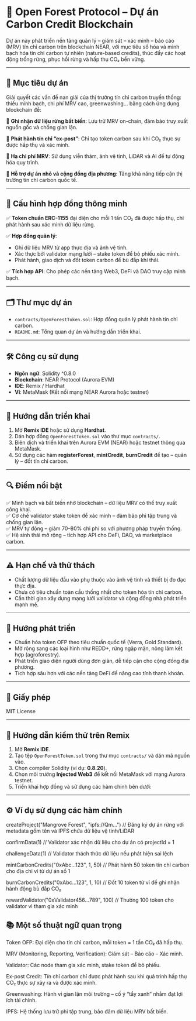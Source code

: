 # 🌳 Open Forest Protocol – Dự án Carbon Credit Blockchain

Dự án này phát triển nền tảng quản lý – giám sát – xác minh – báo cáo (MRV) tín chỉ carbon trên blockchain NEAR, với mục tiêu số hóa và minh bạch hóa tín chỉ carbon tự nhiên (nature-based credits), thúc đẩy các hoạt động trồng rừng, phục hồi rừng và hấp thụ CO₂ bền vững.

---

## 🎯 Mục tiêu dự án

Giải quyết các vấn đề nan giải của thị trường tín chỉ carbon truyền thống: thiếu minh bạch, chi phí MRV cao, greenwashing… bằng cách ứng dụng blockchain để:

📌 **Ghi nhận dữ liệu rừng bất biến**: Lưu trữ MRV on-chain, đảm bảo truy xuất nguồn gốc và chống gian lận.

📌 **Phát hành tín chỉ “ex-post”**: Chỉ tạo token carbon sau khi CO₂ thực sự được hấp thụ và xác minh.

📌 **Hạ chi phí MRV**: Sử dụng viễn thám, ảnh vệ tinh, LiDAR và AI để tự động hóa quy trình.

📌 **Hỗ trợ dự án nhỏ và cộng đồng địa phương**: Tăng khả năng tiếp cận thị trường tín chỉ carbon quốc tế.

---

## 🔗 Cấu hình hợp đồng thông minh

✅ **Token chuẩn ERC-1155** đại diện cho mỗi 1 tấn CO₂ đã được hấp thụ, chỉ phát hành sau xác minh dữ liệu rừng.

✅ **Hợp đồng quản lý**:
- Ghi dữ liệu MRV từ app thực địa và ảnh vệ tinh.
- Xác thực bởi validator mạng lưới – stake token để bỏ phiếu xác minh.
- Phát hành, giao dịch và đốt token carbon để bù đắp khí thải.

✅ **Tích hợp API**: Cho phép các nền tảng Web3, DeFi và DAO truy cập minh bạch.

---

## 🗂 Thư mục dự án

- `contracts/OpenForestToken.sol`: Hợp đồng quản lý phát hành tín chỉ carbon.
- `README.md`: Tổng quan dự án và hướng dẫn triển khai.

---

## 🛠 Công cụ sử dụng

- **Ngôn ngữ**: Solidity ^0.8.0
- **Blockchain**: NEAR Protocol (Aurora EVM)
- **IDE**: Remix / Hardhat
- **Ví**: MetaMask (Kết nối mạng NEAR Aurora hoặc testnet)

---

## 🔎 Hướng dẫn triển khai

1. Mở **Remix IDE** hoặc sử dụng **Hardhat**.  
2. Dán hợp đồng `OpenForestToken.sol` vào thư mục `contracts/`.  
3. Biên dịch và triển khai trên Aurora EVM (NEAR) hoặc testnet thông qua MetaMask.  
4. Sử dụng các hàm **registerForest**, **mintCredit**, **burnCredit** để tạo – quản lý – đốt tín chỉ carbon.  

---

## 🔍 Điểm nổi bật

✅ Minh bạch và bất biến nhờ blockchain – dữ liệu MRV có thể truy xuất công khai.  
✅ Cơ chế validator stake token để xác minh – đảm bảo phi tập trung và chống gian lận.  
✅ MRV tự động – giảm 70–80% chi phí so với phương pháp truyền thống.  
✅ Hệ sinh thái mở rộng – tích hợp API cho DeFi, DAO, và marketplace carbon.  

---

## ⚠️ Hạn chế và thử thách

- Chất lượng dữ liệu đầu vào phụ thuộc vào ảnh vệ tinh và thiết bị đo đạc thực địa.
- Chưa có tiêu chuẩn toàn cầu thống nhất cho token hóa tín chỉ carbon.
- Cần thời gian xây dựng mạng lưới validator và cộng đồng nhà phát triển mạnh mẽ.

---

## 🚀 Hướng phát triển

- Chuẩn hóa token OFP theo tiêu chuẩn quốc tế (Verra, Gold Standard).
- Mở rộng sang các loại hình như REDD+, rừng ngập mặn, nông lâm kết hợp (agroforestry).
- Phát triển giao diện người dùng đơn giản, dễ tiếp cận cho cộng đồng địa phương.
- Tích hợp sâu hơn với các nền tảng DeFi để nâng cao tính thanh khoản.

---

## 📄 Giấy phép

MIT License

---

## 🧪 Hướng dẫn kiểm thử trên Remix

1. Mở **Remix IDE**.  
2. Tạo tệp `OpenForestToken.sol` trong thư mục `contracts/` và dán mã nguồn vào.  
3. Chọn compiler Solidity (ví dụ: **0.8.20**).  
4. Chọn môi trường **Injected Web3** để kết nối MetaMask với mạng Aurora testnet.  
5. Triển khai hợp đồng và sử dụng các hàm chính bên dưới:  

---

## ⚙️ Ví dụ sử dụng các hàm chính

createProject("Mangrove Forest", "ipfs://Qm...")
// Đăng ký dự án rừng với metadata gồm tên và IPFS chứa dữ liệu vệ tinh/LiDAR

confirmData(1)
// Validator xác nhận dữ liệu cho dự án có projectId = 1

challengeData(1)
// Validator thách thức dữ liệu nếu phát hiện sai lệch

mintCarbonCredits("0xAbc...123", 1, 50)
// Phát hành 50 token tín chỉ carbon cho địa chỉ ví từ dự án số 1

burnCarbonCredits("0xAbc...123", 1, 10)
// Đốt 10 token từ ví để ghi nhận hành động bù đắp CO₂

rewardValidator("0xValidator456...789", 100)
// Thưởng 100 token cho validator vì tham gia xác minh

## 📚 Một số thuật ngữ quan trọng
Token OFP: Đại diện cho tín chỉ carbon, mỗi token = 1 tấn CO₂ đã hấp thụ.

MRV (Monitoring, Reporting, Verification): Giám sát – Báo cáo – Xác minh.

Validator: Các node tham gia xác minh, stake token để bỏ phiếu.

Ex-post Credit: Tín chỉ carbon chỉ được phát hành sau khi quá trình hấp thụ CO₂ thực sự xảy ra và được xác minh.

Greenwashing: Hành vi gian lận môi trường – cố ý “tẩy xanh” nhằm đạt lợi ích tài chính.

IPFS: Hệ thống lưu trữ phi tập trung, bảo đảm dữ liệu MRV bất biến.
